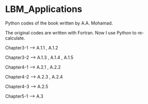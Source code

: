 # LBM_Applications
Python codes of the book <Lattice Boltzmann Mehod Fundamentals and Engineering Applications with Computer Codes> written by A.A. Mohamad.

The original codes are written with Fortran. Now I use Python to re-calculate.

Chapter3-1 --> A.1.1 , A.1.2

Chapter3-2 --> A.1.3 , A.1.4 , A.1.5

Chapter4-1 --> A.2.1 , A.2.2

Chapter4-2 --> A.2.3 , A.2.4

Chapter4-3 --> A.2.5

Chapter5-1 --> A.3